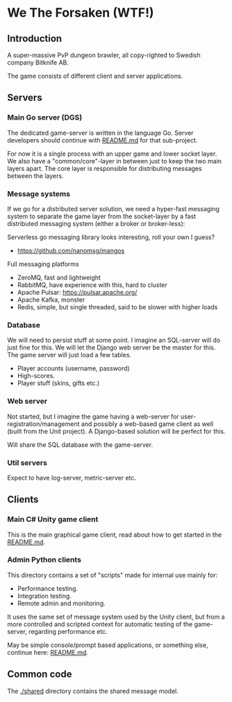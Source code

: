 # We The Forsaken (WTF!)

## Introduction
A super-massive PvP dungeon brawler, all copy-righted to Swedish company Bitknife AB.

The game consists of different client and server applications.

## Servers

### Main Go server (DGS)
The dedicated game-server is written in the language Go. Server developers should continue with [README.md](server/README.md)
for that sub-project.

For now it is a single process with an upper game and lower socket layer. We also have a "common/core"-layer in between
just to keep the two main layers apart. The core layer is responsible for distributing messages between the layers.

### Message systems
If we go for a distributed server solution, we need a hyper-fast messaging system to separate the game layer from the
socket-layer by a fast distributed messaging system (either a broker or broker-less):

Serverless go messaging library looks interesting, roll your own I guess?

- https://github.com/nanomsg/mangos

Full messaging platforms

- ZeroMQ, fast and lightweight
- RabbitMQ, have experience with this, hard to cluster
- Apache Pulsar: https://pulsar.apache.org/
- Apache Kafka, monster
- Redis, simple, but single threaded, said to be slower with higher loads

### Database
We will need to persist stuff at some point. I imagine an SQL-server will do just fine for this. We will let the Django
web server be the master for this. The game server will just load a few tables.

- Player accounts (username, password)
- High-scores.
- Player stuff (skins, gifts etc.)

### Web server
Not started, but I imagine the game having a web-server for user-registration/management and possibly a web-based game
client as well (built from the Unit project). A Django-based solution will be perfect for this.

Will share the SQL database with the game-server.

### Util servers
Expect to have log-server, metric-server etc.

## Clients
### Main C# Unity game client
This is the main graphical game client, read about how to get started in the [README.md](clients/unity-client/README.md).

### Admin Python clients
This directory contains a set of "scripts" made for internal use mainly for:

- Performance testing.
- Integration testing.
- Remote admin and monitoring.

It uses the same set of message system used by the Unity client, but from a more controlled and scripted context for
automatic testing of the game-server, regarding performance etc.

May be simple console/prompt based applications, or something else, continue here: [README.md](clients/py-client/README.md).

## Common code
The [./shared](./common) directory contains the shared message model.